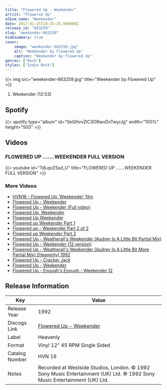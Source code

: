 ```yaml
---
title: "Flowered Up - Weekender"
artist: "Flowered Up"
album_name: "Weekender"
date: 2017-01-25T18:25:25.000000Z
release_id: "663259"
slug: "weekender-663259"
hideSummary: true
cover:
    image: "weekender-663259.jpg"
    alt: "Weekender by Flowered Up"
    caption: "Weekender by Flowered Up"
genres: ["Rock"]
styles: ["Indie Rock"]
---
```


{{< img src="weekender-663259.jpg" title="Weekender by Flowered Up" >}}

<!-- section break -->

1. Weekender (12:53)

<!-- section break -->


## Spotify
{{< spotify type="album" id="0eGHvvZlC3ORwvDcTwyrJg" width="100%" height="500" >}}



## Videos
### FLOWERED UP .......WEEKENDER FULL VERSION
{{< youtube id="TdLqoZSsd_U" title="FLOWERED UP .......WEEKENDER FULL VERSION" >}}<br>

### More Videos

- [HVN16 - Flowered Up 'Weekender'  film](https://www.youtube.com/watch?v=RrpCdoRgBpQ)
- [Flowered Up - Weekender](https://www.youtube.com/watch?v=o4gKTRuc-5Q)
- [Flowered Up - Weekender  (Full video)](https://www.youtube.com/watch?v=TVJFGRUL8EQ)
- [Flowered Up, Weekender](https://www.youtube.com/watch?v=dbfUw9F7A8M)
- [Flowered Up  Weekender](https://www.youtube.com/watch?v=IYnxpwWmdM4)
- [Flowered up   Weekender Part 1](https://www.youtube.com/watch?v=9KRdyNkeJn4)
- [Flowered up - Weekender Part 2 of 2](https://www.youtube.com/watch?v=RpgPH0GfGV4)
- [Flowered up   Weekender Part 2](https://www.youtube.com/watch?v=-FxRfGTvVCA)
- [Flowered Up - Weatherall's Weekender (Audrey Is A Little Bit Partial Mix)](https://www.youtube.com/watch?v=UO-9SVSAPAM)
- [Flowered Up - Weekender (12 version)](https://www.youtube.com/watch?v=Gn2GYzJjR2I)
- [Flowered Up - Weatherall's Weekender (Audrey Is A Little Bit More Partial Mix) [Heavenly] 1992](https://www.youtube.com/watch?v=nblT-P5NIkc)
- [Flowered Up - Cracker Jack](https://www.youtube.com/watch?v=48V6cC2v5tY)
- [Flowered Up - Weekender](https://www.youtube.com/watch?v=IDJpF3ZWTn0)
- [Flowered Up - Enough's Enough - Weekender 12](https://www.youtube.com/watch?v=iNNu2Aca9Uc)


## Release Information
|  Key           | Value                                                |
| ---------------| ---------------------------------------------------- |
| Release Year   | 1992                                   |
| Discogs Link   | [Flowered Up - Weekender](https://www.discogs.com/release/663259-Flowered-Up-Weekender) |
| Label          | Heavenly |
| Format         | Vinyl 12" 45 RPM Single Sided |
| Catalog Number | HVN 16 |
| Notes | Recorded at Westside Studios, London.    © 1992 Sony Music Entertainment (UK) Ltd.  ℗ 1992 Sony Music Entertainment (UK) Ltd. |
